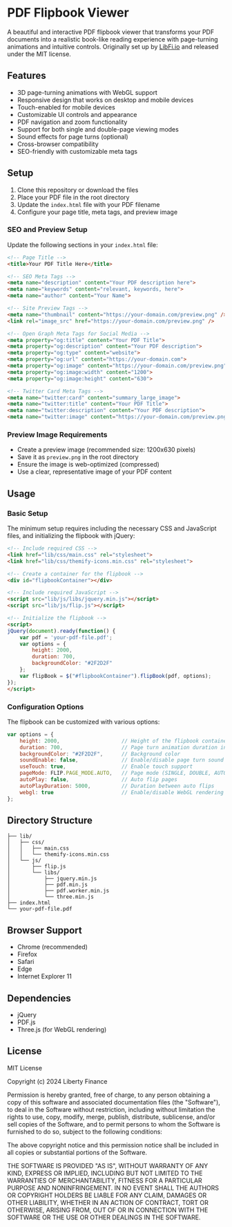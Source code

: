 # PDF Flipbook Viewer

A beautiful and interactive PDF flipbook viewer that transforms your PDF documents into a realistic book-like reading experience with page-turning animations and intuitive controls. Originally set up by [LibFi.io](https://libfi.io) and released under the MIT license.

## Features

- 3D page-turning animations with WebGL support
- Responsive design that works on desktop and mobile devices
- Touch-enabled for mobile devices
- Customizable UI controls and appearance
- PDF navigation and zoom functionality
- Support for both single and double-page viewing modes
- Sound effects for page turns (optional)
- Cross-browser compatibility
- SEO-friendly with customizable meta tags

## Setup

1. Clone this repository or download the files
2. Place your PDF file in the root directory
3. Update the `index.html` file with your PDF filename
4. Configure your page title, meta tags, and preview image

### SEO and Preview Setup

Update the following sections in your `index.html` file:

```html
<!-- Page Title -->
<title>Your PDF Title Here</title>

<!-- SEO Meta Tags -->
<meta name="description" content="Your PDF description here">
<meta name="keywords" content="relevant, keywords, here">
<meta name="author" content="Your Name">

<!-- Site Preview Tags -->
<meta name="thumbnail" content="https://your-domain.com/preview.png" />
<link rel="image_src" href="https://your-domain.com/preview.png" />

<!-- Open Graph Meta Tags for Social Media -->
<meta property="og:title" content="Your PDF Title">
<meta property="og:description" content="Your PDF description">
<meta property="og:type" content="website">
<meta property="og:url" content="https://your-domain.com">
<meta property="og:image" content="https://your-domain.com/preview.png">
<meta property="og:image:width" content="1200">
<meta property="og:image:height" content="630">

<!-- Twitter Card Meta Tags -->
<meta name="twitter:card" content="summary_large_image">
<meta name="twitter:title" content="Your PDF Title">
<meta name="twitter:description" content="Your PDF description">
<meta name="twitter:image" content="https://your-domain.com/preview.png">
```

### Preview Image Requirements

- Create a preview image (recommended size: 1200x630 pixels)
- Save it as `preview.png` in the root directory
- Ensure the image is web-optimized (compressed)
- Use a clear, representative image of your PDF content

## Usage

### Basic Setup

The minimum setup requires including the necessary CSS and JavaScript files, and initializing the flipbook with jQuery:

```html
<!-- Include required CSS -->
<link href="lib/css/main.css" rel="stylesheet">
<link href="lib/css/themify-icons.min.css" rel="stylesheet">

<!-- Create a container for the flipbook -->
<div id="flipbookContainer"></div>

<!-- Include required JavaScript -->
<script src="lib/js/libs/jquery.min.js"></script>
<script src="lib/js/flip.js"></script>

<!-- Initialize the flipbook -->
<script>
jQuery(document).ready(function() {
    var pdf = 'your-pdf-file.pdf';
    var options = {
        height: 2000,
        duration: 700,
        backgroundColor: "#2F2D2F"
    };
    var flipBook = $("#flipbookContainer").flipBook(pdf, options);
});
</script>
```

### Configuration Options

The flipbook can be customized with various options:

```javascript
var options = {
    height: 2000,                    // Height of the flipbook container
    duration: 700,                   // Page turn animation duration in milliseconds
    backgroundColor: "#2F2D2F",      // Background color
    soundEnable: false,              // Enable/disable page turn sound
    useTouch: true,                  // Enable touch support
    pageMode: FLIP.PAGE_MODE.AUTO,   // Page mode (SINGLE, DOUBLE, AUTO)
    autoPlay: false,                 // Auto flip pages
    autoPlayDuration: 5000,          // Duration between auto flips
    webgl: true                      // Enable/disable WebGL rendering
};
```

## Directory Structure

```
├── lib/
│   ├── css/
│   │   ├── main.css
│   │   └── themify-icons.min.css
│   └── js/
│       ├── flip.js
│       └── libs/
│           ├── jquery.min.js
│           ├── pdf.min.js
│           ├── pdf.worker.min.js
│           └── three.min.js
├── index.html
└── your-pdf-file.pdf
```

## Browser Support

- Chrome (recommended)
- Firefox
- Safari
- Edge
- Internet Explorer 11

## Dependencies

- jQuery
- PDF.js
- Three.js (for WebGL rendering)

## License

MIT License

Copyright (c) 2024 Liberty Finance

Permission is hereby granted, free of charge, to any person obtaining a copy
of this software and associated documentation files (the "Software"), to deal
in the Software without restriction, including without limitation the rights
to use, copy, modify, merge, publish, distribute, sublicense, and/or sell
copies of the Software, and to permit persons to whom the Software is
furnished to do so, subject to the following conditions:

The above copyright notice and this permission notice shall be included in all
copies or substantial portions of the Software.

THE SOFTWARE IS PROVIDED "AS IS", WITHOUT WARRANTY OF ANY KIND, EXPRESS OR
IMPLIED, INCLUDING BUT NOT LIMITED TO THE WARRANTIES OF MERCHANTABILITY,
FITNESS FOR A PARTICULAR PURPOSE AND NONINFRINGEMENT. IN NO EVENT SHALL THE
AUTHORS OR COPYRIGHT HOLDERS BE LIABLE FOR ANY CLAIM, DAMAGES OR OTHER
LIABILITY, WHETHER IN AN ACTION OF CONTRACT, TORT OR OTHERWISE, ARISING FROM,
OUT OF OR IN CONNECTION WITH THE SOFTWARE OR THE USE OR OTHER DEALINGS IN THE
SOFTWARE.
